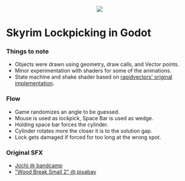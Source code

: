 <p align="center">
  <img src="https://github.com/user-attachments/assets/9ab1b7d6-eeb3-4c13-b474-57c5150ac552" />
</p>

# Skyrim Lockpicking in Godot

### Things to note
- Objects were drawn using geometry, draw calls, and Vector points.
- Minor experimentation with shaders for some of the animations.
- State machine and shake shader based on [rapidvectors' original implementation](https://github.com/rapidvectors/rv-state-machine).


### Flow
- Game randomizes an angle to be guessed.
- Mouse is used as lockpick, Space Bar is used as wedge.
- Holding space bar forces the cylinder.
- Cylinder rotates more the closer it is to the solution gap.
- Lock gets damaged if forced for too long at the wrong spot.


### Original SFX
- [Jochi @ bandcamp](https://jochi.bandcamp.com/album/free-youtube-sfx-pack)
- ["Wood Break Small 2" @ pixabay](https://pixabay.com/sound-effects/wood-break-small-2-45921/)
